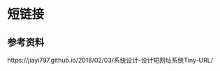 # 短链接

## 参考资料

<div class="link">https://jiayi797.github.io/2018/02/03/系统设计-设计短网址系统Tiny-URL/</div>

